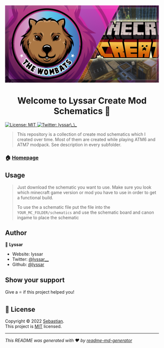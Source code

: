![](/files/banner.png)

<h1 align="center">Welcome to Lyssar Create Mod Schematics 👋</h1>

<p>
  <a href="https://opensource.org/licenses/MIT" target="_blank">
    <img alt="License: MIT" src="https://img.shields.io/badge/License-MIT-yellow.svg" />
  </a>
  <a href="https://twitter.com/lyssar\_\_" target="_blank">
    <img alt="Twitter: lyssar\_\_" src="https://img.shields.io/twitter/follow/lyssar\_\_.svg?style=social" />
  </a>
</p>

> This repository is a collection of create mod schematics which I created over time. Most of them are created while playing ATM6 and ATM7 modpack. See description in every subfolder.

### 🏠 [Homepage](lyssar.me)

## Usage

> Just download the schematic you want to use. Make sure you look which minecraft game version or mod you have to use in order to get a functional build.
> 
> To use the a schematic file put the file into the `YOUR_MC_FOLDER/schematics` and use the schematic board and canon ingame to place the schematic


## Author

👤 **Lyssar**

* Website: lyssar
* Twitter: [@lyssar\_\_](https://twitter.com/lyssar\_\_)
* Github: [@lyssar](https://github.com/lyssar)

## Show your support

Give a ⭐️ if this project helped you!

## 📝 License

Copyright © 2022 [Sebastian](https://github.com/lyssar).<br />
This project is [MIT](https://opensource.org/licenses/MIT) licensed.

***
_This README was generated with ❤️ by [readme-md-generator](https://github.com/kefranabg/readme-md-generator)_

